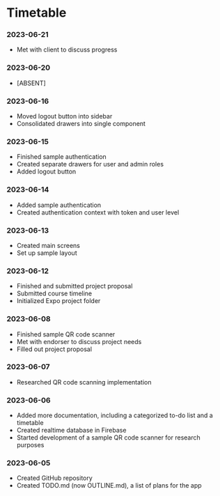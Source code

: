 # Timetable
### 2023-06-21
- Met with client to discuss progress

### 2023-06-20
- [ABSENT]

### 2023-06-16
- Moved logout button into sidebar
- Consolidated drawers into single component

### 2023-06-15
- Finished sample authentication
- Created separate drawers for user and admin roles
- Added logout button

### 2023-06-14
- Added sample authentication
- Created authentication context with token and user level

### 2023-06-13
- Created main screens
- Set up sample layout

### 2023-06-12
- Finished and submitted project proposal
- Submitted course timeline
- Initialized Expo project folder

### 2023-06-08
- Finished sample QR code scanner
- Met with endorser to discuss project needs
- Filled out project proposal

### 2023-06-07
- Researched QR code scanning implementation

### 2023-06-06
- Added more documentation, including a categorized to-do list and a timetable
- Created realtime database in Firebase
- Started development of a sample QR code scanner for research purposes

### 2023-06-05
- Created GitHub repository
- Created TODO.md (now OUTLINE.md), a list of plans for the app